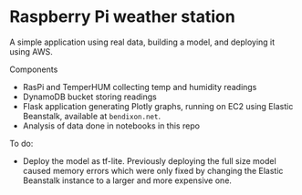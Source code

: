 # Raspberry Pi weather station

A simple application using real data, building a model, and deploying it using AWS.

Components
* RasPi and TemperHUM collecting temp and humidity readings
* DynamoDB bucket storing readings
* Flask application generating Plotly graphs, running on EC2 using Elastic Beanstalk, available at `bendixon.net`.
* Analysis of data done in notebooks in this repo

To do: 
* Deploy the model as tf-lite. Previously deploying the full size model caused memory errors which were only fixed by changing the Elastic Beanstalk instance to a larger and more expensive one. 